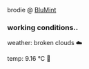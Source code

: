 brodie @ [BluMint](https://www.linkedin.com/company/blumint-io/)

<!--weather_start-->
### working conditions..

weather: broken clouds ☁️

temp: 9.16 °C 🧥

<!--weather_end-->
